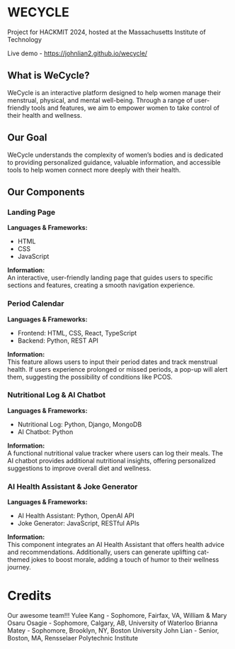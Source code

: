 # WECYCLE

Project for HACKMIT 2024, hosted at the Massachusetts Institute of Technology

Live demo - https://johnlian2.github.io/wecycle/

## What is WeCycle?

WeCycle is an interactive platform designed to help women manage their menstrual, physical, and mental well-being. Through a range of user-friendly tools and features, we aim to empower women to take control of their health and wellness.

## Our Goal

WeCycle understands the complexity of women’s bodies and is dedicated to providing personalized guidance, valuable information, and accessible tools to help women connect more deeply with their health.

## Our Components

### Landing Page

**Languages & Frameworks:**

- HTML
- CSS
- JavaScript

**Information:**  
An interactive, user-friendly landing page that guides users to specific sections and features, creating a smooth navigation experience.

### Period Calendar

**Languages & Frameworks:**

- Frontend: HTML, CSS, React, TypeScript
- Backend: Python, REST API

**Information:**  
This feature allows users to input their period dates and track menstrual health. If users experience prolonged or missed periods, a pop-up will alert them, suggesting the possibility of conditions like PCOS.

### Nutritional Log & AI Chatbot

**Languages & Frameworks:**

- Nutritional Log: Python, Django, MongoDB
- AI Chatbot: Python

**Information:**  
A functional nutritional value tracker where users can log their meals. The AI chatbot provides additional nutritional insights, offering personalized suggestions to improve overall diet and wellness.

### AI Health Assistant & Joke Generator

**Languages & Frameworks:**

- AI Health Assistant: Python, OpenAI API
- Joke Generator: JavaScript, RESTful APIs

**Information:**  
This component integrates an AI Health Assistant that offers health advice and recommendations. Additionally, users can generate uplifting cat-themed jokes to boost morale, adding a touch of humor to their wellness journey.

# Credits

Our awesome team!!!
Yulee Kang - Sophomore, Fairfax, VA, William & Mary
Osaru Osagie - Sophomore, Calgary, AB, University of Waterloo
Brianna Matey - Sophomore, Brooklyn, NY, Boston University
John Lian - Senior, Boston, MA, Rensselaer Polytechnic Institute
